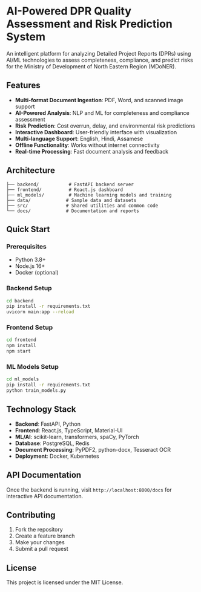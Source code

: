 # AI-Powered DPR Quality Assessment and Risk Prediction System

An intelligent platform for analyzing Detailed Project Reports (DPRs) using AI/ML technologies to assess completeness, compliance, and predict risks for the Ministry of Development of North Eastern Region (MDoNER).

## Features

- **Multi-format Document Ingestion**: PDF, Word, and scanned image support
- **AI-Powered Analysis**: NLP and ML for completeness and compliance assessment
- **Risk Prediction**: Cost overrun, delay, and environmental risk predictions
- **Interactive Dashboard**: User-friendly interface with visualization
- **Multi-language Support**: English, Hindi, Assamese
- **Offline Functionality**: Works without internet connectivity
- **Real-time Processing**: Fast document analysis and feedback

## Architecture

```
├── backend/           # FastAPI backend server
├── frontend/          # React.js dashboard
├── ml_models/         # Machine learning models and training
├── data/             # Sample data and datasets
├── src/              # Shared utilities and common code
└── docs/             # Documentation and reports
```

## Quick Start

### Prerequisites
- Python 3.8+
- Node.js 16+
- Docker (optional)

### Backend Setup
```bash
cd backend
pip install -r requirements.txt
uvicorn main:app --reload
```

### Frontend Setup
```bash
cd frontend
npm install
npm start
```

### ML Models Setup
```bash
cd ml_models
pip install -r requirements.txt
python train_models.py
```

## Technology Stack

- **Backend**: FastAPI, Python
- **Frontend**: React.js, TypeScript, Material-UI
- **ML/AI**: scikit-learn, transformers, spaCy, PyTorch
- **Database**: PostgreSQL, Redis
- **Document Processing**: PyPDF2, python-docx, Tesseract OCR
- **Deployment**: Docker, Kubernetes

## API Documentation

Once the backend is running, visit `http://localhost:8000/docs` for interactive API documentation.

## Contributing

1. Fork the repository
2. Create a feature branch
3. Make your changes
4. Submit a pull request

## License

This project is licensed under the MIT License.
